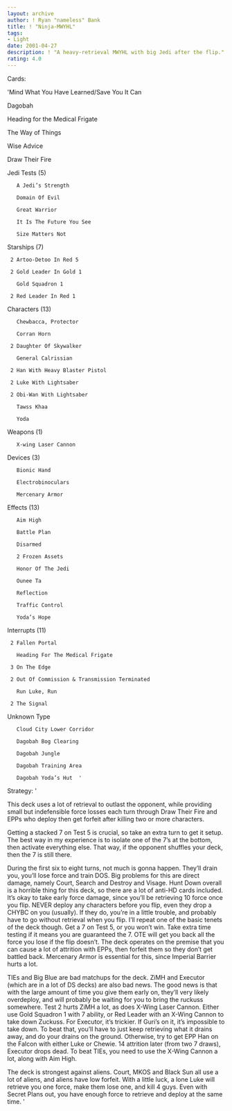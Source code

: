 ```yaml
---
layout: archive
author: ! Ryan "nameless" Bank
title: ! "Ninja-MWYHL"
tags:
- Light
date: 2001-04-27
description: ! "A heavy-retrieval MWYHL with big Jedi after the flip."
rating: 4.0
---
```

Cards: 

'Mind What You Have Learned/Save You It Can

Dagobah

Heading for the Medical Frigate

The Way of Things

Wise Advice

Draw Their Fire


Jedi Tests (5)

       A Jedi’s Strength 

       Domain Of Evil 

       Great Warrior 

       It Is The Future You See 

       Size Matters Not 


Starships (7)

     2 Artoo-Detoo In Red 5 

     2 Gold Leader In Gold 1 

       Gold Squadron 1 

     2 Red Leader In Red 1 


Characters (13)

       Chewbacca, Protector 

       Corran Horn 

     2 Daughter Of Skywalker 

       General Calrissian 

     2 Han With Heavy Blaster Pistol 

     2 Luke With Lightsaber 

     2 Obi-Wan With Lightsaber 

       Tawss Khaa 

       Yoda 


Weapons (1)

       X-wing Laser Cannon 


Devices (3)

       Bionic Hand 

       Electrobinoculars 

       Mercenary Armor 


Effects (13)

       Aim High 

       Battle Plan 

       Disarmed 

       2 Frozen Assets 

       Honor Of The Jedi 

       Ounee Ta 

       Reflection 

       Traffic Control 

       Yoda’s Hope 


Interrupts (11)

     2 Fallen Portal 

       Heading For The Medical Frigate 

     3 On The Edge 

     2 Out Of Commission & Transmission Terminated 

       Run Luke, Run 

     2 The Signal 


Unknown Type

       Cloud City Lower Corridor 

       Dagobah Bog Clearing 

       Dagobah Jungle 

       Dagobah Training Area 

       Dagobah Yoda’s Hut  '

Strategy: '

This deck uses a lot of retrieval to outlast the opponent, while providing small but indefensible force losses each turn through Draw Their Fire and EPPs who deploy then get forfeit after killing two or more characters.


Getting a stacked 7 on Test 5 is crucial, so take an extra turn to get it setup. The best way in my experience is to isolate one of the 7’s at the bottom, then activate everything else. That way, if the opponent shuffles your deck, then the 7 is still there.


During the first six to eight turns, not much is gonna happen. They’ll drain you, you’ll lose force and train DOS. Big problems for this are direct damage, namely Court, Search and Destroy and Visage. Hunt Down overall is a horrible thing for this deck, so there are a lot of anti-HD cards included. It’s okay to take early force damage, since you’ll be retrieving 10 force once you flip. NEVER deploy any characters before you flip, even they drop a CHYBC on you (usually). If they do, you’re in a little trouble, and probably have to go without retrieval when you flip. I’ll repeat one of the basic tenets of the deck though. Get a 7 on Test 5, or you won’t win. Take extra time testing if it means you are guaranteed the 7. OTE will get you back all the force you lose if the flip doesn’t. The deck operates on the premise that you can cause a lot of attrition with EPPs, then forfeit them so they don’t get battled back. Mercenary Armor is essential for this, since Imperial Barrier hurts a lot.


TIEs and Big Blue are bad matchups for the deck. ZiMH and Executor (which are in a lot of DS decks) are also bad news. The good news is that with the large amount of time you give them early on, they’ll very likely overdeploy, and will probably be waiting for you to bring the ruckuss somewhere. Test 2 hurts ZiMH a lot, as does X-Wing Laser Cannon. Either use Gold Squadron 1 with 7 ability, or Red Leader with an X-Wing Cannon to take down Zuckuss. For Executor, it’s trickier. If Guri’s on it, it’s impossible to take down. To beat that, you’ll have to just keep retrieving what it drains away, and do your drains on the ground. Otherwise, try to get EPP Han on the Falcon with either Luke or Chewie. 14 attrition later (from two 7 draws), Executor drops dead. To beat TIEs, you need to use the X-Wing Cannon a lot, along with Aim High.


The deck is strongest against aliens. Court, MKOS and Black Sun all use a lot of aliens, and aliens have low forfeit. With a little luck, a lone Luke will retrieve you one force, make them lose one, and kill 4 guys. Even with Secret Plans out, you have enough force to retrieve and deploy at the same time. '